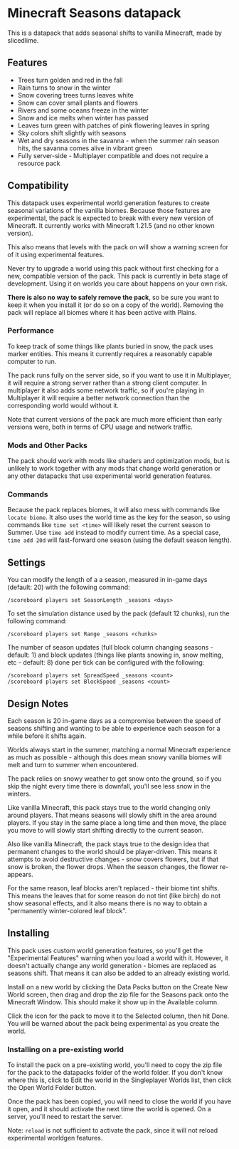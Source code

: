 # Minecraft Seasons datapack

This is a datapack that adds seasonal shifts to vanilla Minecraft, made by slicedlime.

## Features

- Trees turn golden and red in the fall
- Rain turns to snow in the winter
- Snow covering trees turns leaves white
- Snow can cover small plants and flowers
- Rivers and some oceans freeze in the winter
- Snow and ice melts when winter has passed
- Leaves turn green with patches of pink flowering leaves in spring
- Sky colors shift slightly with seasons
- Wet and dry seasons in the savanna - when the summer rain season hits, the savanna comes alive
  in vibrant green
- Fully server-side - Multiplayer compatible and does not require a resource pack

## Compatibility

This datapack uses experimental world generation features to create seasonal variations of the
vanilla biomes. Because those features are experimental, the pack is expected to break with every
new version of Minecraft. It currently works with Minecraft 1.21.5 (and no other known version).

This also means that levels with the pack on will show a warning screen for of it using
experimental features.

Never try to upgrade a world using this pack without first checking for a new, compatible version
of the pack. This pack is currently in beta stage of development. Using it on worlds you care
about happens on your own risk.

**There is also no way to safely remove the pack**, so be sure you want to keep it when you install
it (or do so on a copy of the world). Removing the pack will replace all biomes where it has been
active with Plains.

### Performance

To keep track of some things like plants buried in snow, the pack uses marker entities. This means
it currently requires a reasonably capable computer to run.

The pack runs fully on the server side, so if you want to use it in Multiplayer, it will require a
strong server rather than a strong client computer. In multiplayer it also adds some network traffic,
so if you're playing in Multiplayer it will require a better network connection than the
corresponding world would without it.

Note that current versions of the pack are much more efficient than early versions were, both in
terms of CPU usage and network traffic.

### Mods and Other Packs

The pack should work with mods like shaders and optimization mods, but is unlikely to work together
with any mods that change world generation or any other datapacks that use experimental world
generation features.

### Commands

Because the pack replaces biomes, it will also mess with commands like `locate biome`. It also uses
the world time as the key for the season, so using commands like `time set <time>` will likely
reset the current season to Summer. Use `time add` instead to modify current time. As a special
case, `time add 20d` will fast-forward one season (using the default season length).

## Settings

You can modify the length of a a season, measured in in-game days (default: 20) with the following
command:

```mcfunction
/scoreboard players set SeasonLength _seasons <days>
```

To set the simulation distance used by the pack (default 12 chunks), run the following command:
```mcfunction
/scoreboard players set Range _seasons <chunks>
```

The number of season updates (full block column changing seasons - default: 1) and block updates
(things like plants snowing in, snow melting, etc - default: 8) done per tick can be configured
with the following:

```mcfunction
/scoreboard players set SpreadSpeed _seasons <count>
/scoreboard players set BlockSpeed _seasons <count>
```

## Design Notes

Each season is 20 in-game days as a compromise between the speed of seasons shifting and wanting
to be able to experience each season for a while before it shifts again.

Worlds always start in the summer, matching a normal Minecraft experience as much as possible -
although this does mean snowy vanilla biomes will melt and turn to summer when encountered.

The pack relies on snowy weather to get snow onto the ground, so if you skip the night every time
there is downfall, you'll see less snow in the winters.

Like vanilla Minecraft, this pack stays true to the world changing only around players. That means
seasons will slowly shift in the area around players. If you stay in the same place a long time and
then move, the place you move to will slowly start shifting directly to the current season.

Also like vanilla Minecraft, the pack stays true to the design idea that permanent changes to the
world should be player-driven. This means it attempts to avoid destructive changes - snow covers
flowers, but if that snow is broken, the flower drops. When the season changes, the flower
re-appears.

For the same reason, leaf blocks aren't replaced - their biome tint shifts. This means the leaves
that for some reason do not tint (like birch) do not show seasonal effects, and it also means there
is no way to obtain a "permanently winter-colored leaf block".

## Installing

This pack uses custom world generation features, so you'll get the "Experimental Features" warning
when you load a world with it. However, it doesn't actually change any world generation - biomes
are replaced as seasons shift. That means it can also be added to an already existing world.

Install on a new world by clicking the Data Packs button on the Create New World screen, then
drag and drop the zip file for the Seasons pack onto the Minecraft Window. This should make it show
up in the Available column.

Click the icon for the pack to move it to the Selected column, then hit Done. You will be warned
about the pack being experimental as you create the world.

### Installing on a pre-existing world

To install the pack on a pre-existing world, you'll need to copy the zip file for the pack to the
datapacks folder of the world folder. If you don't know where this is, click to Edit the world in
the Singleplayer Worlds list, then click the Open World Folder button.

Once the pack has been copied, you will need to close the world if you have it open, and it should
activate the next time the world is opened. On a server, you'll need to restart the server.

Note: `reload` is not sufficient to activate the pack, since it will not reload experimental
worldgen features.

